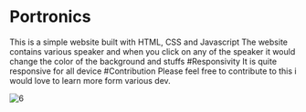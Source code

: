 # Portronics
This is a simple website built with HTML, CSS and Javascript
The website contains various speaker and when you click on any of the speaker it would change the color of the background and stuffs
#Responsivity 
It is quite responsive for all device
#Contribution
Please feel free to contribute to this i would love to learn more form various dev.

![6](https://user-images.githubusercontent.com/76784014/214255593-295d3db5-803d-48b7-b06c-00edf1575fd5.png)

